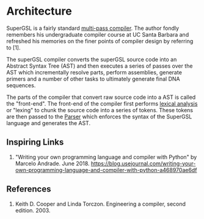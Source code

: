 # Architecture

SuperGSL is a fairly standard [multi-pass compiler](https://en.wikipedia.org/wiki/Multi-pass_compiler). The author fondly remembers his undergraduate compiler course at UC Santa Barbara and refreshed his memories on the finer points of compiler design by referring to [1].

The superGSL compiler converts the superGSL source code into an Abstract Syntax Tree (AST) and then executes a series of passes over the AST which incrementally resolve parts, perform assemblies, generate primers and a number of other tasks to ultimately generate final DNA sequences.

The parts of the compiler that convert raw source code into a AST is called the "front-end". The front-end of the compiler first performs [lexical analysis](https://en.wikipedia.org/wiki/Lexical_analysis) or "lexing" to chunk the source code into a series of tokens. These tokens are then passed to the [Parser](https://en.wikipedia.org/wiki/Parsing) which enforces the syntax of the SuperGSL language and generates the AST.


## Inspiring Links

1. "Writing your own programming language and compiler with Python" by Marcelo Andrade. June 2018. https://blog.usejournal.com/writing-your-own-programming-language-and-compiler-with-python-a468970ae6df 


## References

1. Keith D. Cooper and Linda Torczon. Engineering a compiler, second edition. 2003.
